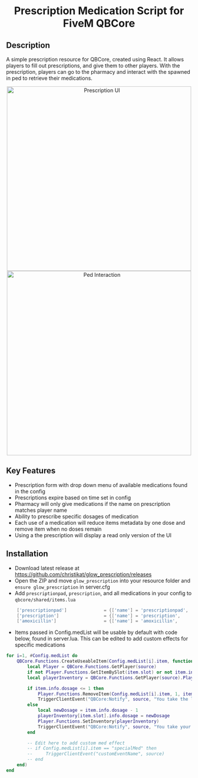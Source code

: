 <h1 align="center">Prescription Medication Script for FiveM QBCore</h1>

## Description
A simple prescription resource for QBCore, created using React. It allows players to fill out prescriptions, and give them to other players. With the prescription, players can go to the pharmacy and interact with the spawned in ped to retrieve their medications.

<div align="center">
    <img height="500" src="https://i.imgur.com/rcVi1WM.png" alt="Prescription UI" />
    <img height="500" src="https://i.imgur.com/3FjSZvZ.png" alt="Ped Interaction" />
</div>

## Key Features
- Prescription form with drop down menu of available medications found in the config
- Prescriptions expire based on time set in config
- Pharmacy will only give medications if the name on prescription matches player name
- Ability to prescribe specific dosages of medication
- Each use of a medication will reduce items metadata by one dose and remove item when no doses remain
- Using a the prescription will display a read only version of the UI

## Installation
- Download latest release at https://github.com/christikat/glow_prescription/releases
- Open the ZIP and move `glow_prescription` into your resource folder and `ensure glow_prescription` in server.cfg
- Add `prescriptionpad`, `prescription`, and all medications in your config to `qbcore/shared/items.lua`
```lua
    ['prescriptionpad'] 			 = {['name'] = 'prescriptionpad', 				['label'] = 'Prescription Pad', 		['weight'] = 1000, 		['type'] = 'item', 		['image'] = 'prescriptionpad.png', 		['unique'] = false, 	['useable'] = true, 	['shouldClose'] = true,	   ['combinable'] = nil,   ['description'] = 'Used to prescribe drugs'},
	['prescription'] 				 = {['name'] = 'prescription', 					['label'] = 'Prescription', 			['weight'] = 500, 		['type'] = 'item', 		['image'] = 'prescription.png', 		['unique'] = true, 		['useable'] = true, 	['shouldClose'] = true,	   ['combinable'] = nil,   ['description'] = 'A prescription for legal drugs'},
	['amoxicillin'] 				 = {['name'] = 'amoxicillin', 					['label'] = 'Amoxicillin', 				['weight'] = 500, 		['type'] = 'item', 		['image'] = 'amoxicillin.png', 			['unique'] = true, 		['useable'] = true, 	['shouldClose'] = true,	   ['combinable'] = nil,   ['description'] = 'A prescribed antibiotic'},
```
- Items passed in Config.medList will be usable by default with code below, found in server.lua. This can be edited to add custom effects for specific medications

```lua
for i=1, #Config.medList do
    QBCore.Functions.CreateUseableItem(Config.medList[i].item, function(source, item)
        local Player = QBCore.Functions.GetPlayer(source)
        if not Player.Functions.GetItemBySlot(item.slot) or not item.info.dosage then return end
        local playerInventory = QBCore.Functions.GetPlayer(source).PlayerData.items

        if item.info.dosage <= 1 then
            Player.Functions.RemoveItem(Config.medList[i].item, 1, item.slot)
            TriggerClientEvent("QBCore:Notify", source, "You take the last dose of your medication", "success")
        else
            local newDosage = item.info.dosage - 1
            playerInventory[item.slot].info.dosage = newDosage 
            Player.Functions.SetInventory(playerInventory)
            TriggerClientEvent("QBCore:Notify", source, "You take your medication and have " .. newDosage .. " dose(s) left", "success")
        end

        -- Edit here to add custom med effect
        -- if Config.medList[i].item == "specialMed" then
        --     TriggerClientEvent("customEventName", source)
        -- end
    end)
end
```